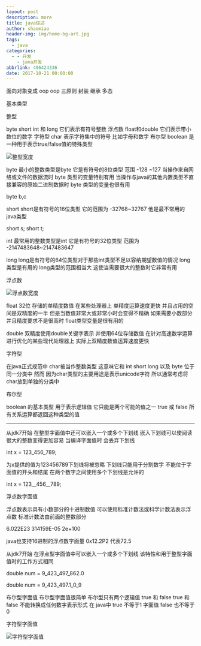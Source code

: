 ```yaml
---
layout: post
description: more
title: java综述
author: shaomiao
header-img: img/home-bg-art.jpg
tags:
  - java
categories:
  - - 开发
    - java开发
abbrlink: 496424336
date: 2017-10-21 00:00:00
---
```

面向对象变成 oop
oop 三原则
封装 继承 多态

基本类型  

整型

 byte short int 和 long 它们表示有符号整数
浮点数 float和double 它们表示带小数位的数字
字符型 char 表示字符集中的符号 比如字母和数字
布尔型 boolean 是一种用于表示true/false值的特殊类型


![整型宽度](http://upload-images.jianshu.io/upload_images/2590671-a76fdeb3dd2c8633.png?imageMogr2/auto-orient/strip%7CimageView2/2/w/1240)

byte 
最小的整数类型是byte 它是有符号的8位类型 范围 -128 ~127 当操作来自网络或文件的数据流时 byte 类型的变量特别有用 当操作与java的其他内置类型不直接兼容的原始二进制数据时  byte 类型的变量也很有用

byte b,c

short 
short是有符号的16位类型 它的范围为 -32768~32767 他是最不常用的java类型

short s;
short t;

int 
最常用的整数类型是int 它是有符号的32位类型 范围为 -2147483648~2147483647

long
long是有符号的64位类型对于那些int类型不足以容纳期望数值的情况 long类型是有用的 long类型的范围相当大 这使当需要很大的整数时它非常有用


浮点数

![浮点数宽度](http://upload-images.jianshu.io/upload_images/2590671-0a0280637357a43b.png?imageMogr2/auto-orient/strip%7CimageView2/2/w/1240)

float
32位 存储的单精度数值 在某些处理器上 单精度运算速度更快 并且占用的空间是双精度的一半 但是当数值非常大或非常小时会变得不精确 如果需要小数部分 并且精度要求不是很高时 float类型变量是很有用的


double
双精度使用double关键字表示 并使用64位存储数值 在针对高速数学运算进行优化的某些现代处理器上 实际上双精度数值运算速度更快 


字符型

在java正式规范中 char被当作整数类型 这意味它和 int short long 以及 byte 位于同一分类中 然而 因为char类型的主要用途是表示unicode字符 所以通常考虑将char放到单独的分类中

布尔型

boolean 的基本类型  用于表示逻辑值 它只能是两个可能的值之一 true 或 false 所有关系运算都返回这种类型的值 


---------------------

从jdk7开始 在整型字面值中还可以嵌入一个或多个下划线 嵌入下划线可以使阅读很大的整数变得更加容易 当编译字面值时 会丢弃下划线 

int x = 123_456_789;

为x提供的值为123456789下划线将被忽略 下划线只能用于分割数字 不能位于字面值的开头和结尾 
在两个数字之间使用多个下划线是允许的

int x = 123__456__789;


浮点数字面值

浮点数表示具有小数部分的十进制数值 可以使用标准计数法或科学计数法表示浮点数 标准计数法由前面的整数部分 

6.022E23     314159E-05   2e+100

java也支持16进制的浮点数字面量 
0x12.2P2 代表72.5

从jdk7开始 在浮点型字面值中可以嵌入一个或多个下划线 该特性和用于整型字面值时的工作方式相同

double num = 9_423_497_862.0

double num = 9_423_497.1_0_9


布尔型字面值
布尔型字面值很简单 布尔型只有两个逻辑值 true 和 false
true 和 false 不能转换成任何数字表示形式 在 java中 true 不等于1 字面值 false 也不等于0

字符型字面值

![字符型字面值](http://upload-images.jianshu.io/upload_images/2590671-60611a52384463c3.png?imageMogr2/auto-orient/strip%7CimageView2/2/w/1240)
